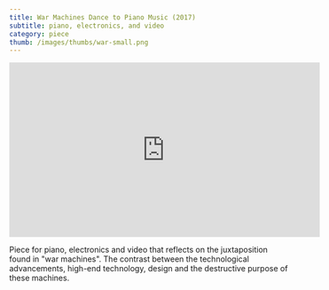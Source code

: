 ```yaml
---
title: War Machines Dance to Piano Music (2017) 
subtitle: piano, electronics, and video
category: piece
thumb: /images/thumbs/war-small.png
---
```


<iframe width="560" height="315" src="https://www.youtube.com/embed/c1OJXGDb6JI" frameborder="0" allow="accelerometer; autoplay; encrypted-media; gyroscope; picture-in-picture" allowfullscreen></iframe>

Piece for piano, electronics and video that reflects on the juxtaposition found in "war machines". The contrast between the technological advancements, high-end technology, design and the destructive purpose of these machines.